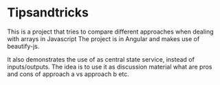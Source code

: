 # Tipsandtricks

This is a project that tries to compare different approaches when dealing with arrays in Javascript
The project is in Angular and makes use of beautify-js. 

It also demonstrates the use of as central state service, instead of inputs/outputs. The idea is to use it as discussion material 
what are pros and cons of approach a vs approach b etc.
